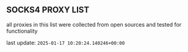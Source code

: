 ## SOCKS4 PROXY LIST

all proxies in this list were collected from open sources and tested for functionality

last update: `2025-01-17 10:20:24.140246+00:00`